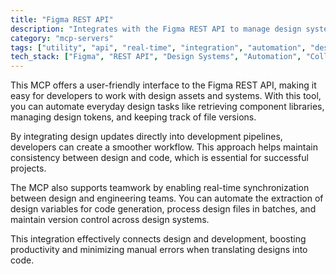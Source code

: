 ```yaml
---
title: "Figma REST API"
description: "Integrates with the Figma REST API to manage design system elements, enabling variable handling, file operations, and collaborative workflows."
category: "mcp-servers"
tags: ["utility", "api", "real-time", "integration", "automation", "design assets", "collaboration"]
tech_stack: ["Figma", "REST API", "Design Systems", "Automation", "Collaboration Tools", "Version Control"]
---
```


This MCP offers a user-friendly interface to the Figma REST API, making it easy for developers to work with design assets and systems. With this tool, you can automate everyday design tasks like retrieving component libraries, managing design tokens, and keeping track of file versions.

By integrating design updates directly into development pipelines, developers can create a smoother workflow. This approach helps maintain consistency between design and code, which is essential for successful projects.

The MCP also supports teamwork by enabling real-time synchronization between design and engineering teams. You can automate the extraction of design variables for code generation, process design files in batches, and maintain version control across design systems.

This integration effectively connects design and development, boosting productivity and minimizing manual errors when translating designs into code.